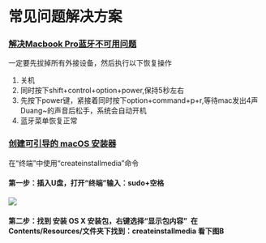 # 常见问题解决方案

### [解决Macbook Pro蓝牙不可用问题](http://www.jianshu.com/p/87e25a072623)

一定要先拔掉所有外接设备，然后执行以下恢复操作

1. 关机
2. 同时按下shift+control+option+power,保持5秒左右
3. 先按下power键，紧接着同时按下option+command+p+r,等待mac发出4声Duang~的声音后松手，系统会自动开机
4. 蓝牙菜单恢复正常

### [创建可引导的 macOS 安装器](https://support.apple.com/zh-cn/HT201372)

在“终端”中使用“createinstallmedia”命令

#### 第一步：插入U盘，打开“终端”输入：sudo+空格

![](https://gss0.baidu.com/-fo3dSag_xI4khGko9WTAnF6hhy/zhidao/wh%3D600%2C800/sign=e306887074f082022dc799397bcbd7d5/810a19d8bc3eb1357db7dbe8a11ea8d3fd1f4474.jpg)

#### 第二步：找到 安装 OS X 安装包，右键选择“显示包内容”  在Contents/Resources/文件夹下找到：createinstallmedia 看下图B



